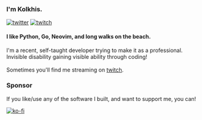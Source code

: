 ### I'm Kolkhis.

[![twitter](https://img.shields.io/badge/Twitter-blue?style=for-the-badge&logo=twitter&logoColor=white)](https://twitter.com/null_kol)
[![twitch](https://img.shields.io/badge/Twitch-purple?style=for-the-badge&logo=twitch&logoColor=white)](https://twitch.tv/kolkhis)

#### I like Python, Go, Neovim, and long walks on the beach.

I'm a recent, self-taught developer trying to make it as a professional.  
Invisible disability gaining visible ability through coding!  
<br />
Sometimes you'll find me streaming on [twitch](https://twitch.tv/kolkhis).



### Sponsor
If you like/use any of the software I built, and want to support me, you can!

[![ko-fi](https://ko-fi.com/img/githubbutton_sm.svg)](https://ko-fi.com/A0A4M7MV7) 

